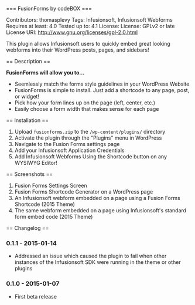 === FusionForms by codeBOX ===

Contributors: thomasplevy
Tags: Infusionsoft, Infusionsoft Webforms
Requires at least: 4.0
Tested up to: 4.1
License: License: GPLv2 or late
License URI: http://www.gnu.org/licenses/gpl-2.0.html

This plugin allows Infusionsoft users to quickly embed great looking webforms into their WordPress posts, pages, and sidebars!


== Description ==

**FusionForms will allow you to...**

+ Seemlessly match the forms style guidelines in your WordPress Website
+ FusionForms is simple to install.  Just add a shortcode to any page, post, or widget!
+ Pick how your form lines up on the page (left, center, etc.)
+ Easily choose a form width that makes sense for each page


== Installation ==

1. Upload `fusionforms.zip` to the `/wp-content/plugins/` directory
2. Activate the plugin through the "Plugins" menu in WordPress
3. Navigate to the Fusion Forms settings page
4. Add your Infusionsoft Application Credentials
5. Add Infusionsoft Webforms Using the Shortcode button on any WYSIWYG Editor!


== Screenshots ==

1. Fusion Forms Settings Screen
2. Fusion Forms Shortcode Generator on a WordPress page
3. An Infusionsoft webform embedded on a page using a Fusion Forms Shortcode (2015 Theme)
4. The same webform embedded on a page using Infusionsoft's standard form embed code (2015 Theme)

== Changelog ==

### 0.1.1 - 2015-01-14
+ Addressed an issue which caused the plugin to fail when other instances of the Infusionsoft SDK were running in the theme or other plugins

### 0.1.0 - 2015-01-07
+ First beta release